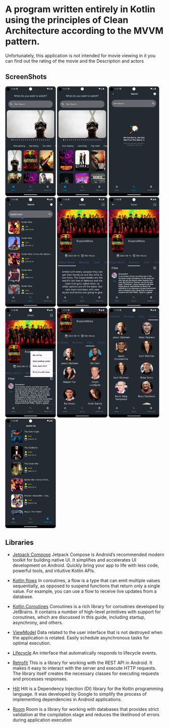 # A program written entirely in Kotlin using the principles of Clean Architecture according to the MVVM pattern.

Unfortunately, this application is not intended for movie viewing in it you can find out the rating
of the movie and the Description and actors

## ScreenShots

[<img src="meta/screenshots/Screenshot_first.png" width=160>](meta/screenshots/screenshot_first.png)
[<img src="meta/screenshots/screenshot_second.png" width=160>](meta/screenshots/screenshot_second.png)
[<img src="meta/screenshots/screenshot_third.png" width=160>](meta/screenshots/screenshot_third.png)
[<img src="meta/screenshots/screenshot_fourth.png" width=160>](meta/screenshots/screenshot_fourth.png)
[<img src="meta/screenshots/screenshot_fifth.png" width=160>](meta/screenshots/screenshot_fifth.png)
[<img src="meta/screenshots/screenshot_sixth.png" width=160>](meta/screenshots/screenshot_sixth.png)
[<img src="meta/screenshots/screenshot_seventh.png" width=160>](meta/screenshots/screenshot_seventh.png)
[<img src="meta/screenshots/screenshot_eighth.png" width=160>](meta/screenshots/screenshot_eighth.png)
[<img src="meta/screenshots/screenshot_ninth.png" width=160>](meta/screenshots/screenshot_ninth.png)
[<img src="meta/screenshots/screenshot_tenth.png" width=160>](meta/screenshots/screenshot_tenth.png)

## Libraries

* [Jetpack Compose](https://developer.android.com/jetpack/compose) Jetpack Compose is Android’s
  recommended modern toolkit for building native UI. It simplifies and accelerates UI development on
  Android. Quickly bring your app to life with less code, powerful tools, and intuitive Kotlin APIs.

* [Kotlin flows](https://developer.android.com/kotlin/flow) In coroutines, a flow is a type that can
  emit multiple values sequentially, as opposed to suspend functions that return only a single
  value. For example, you can use a flow to receive live updates from a database.

* [Kotlin Coroutines](https://github.com/Kotlin/kotlinx.coroutines) Coroutines is a rich library for
  coroutines developed by JetBrains. It contains a number of high-level primitives with support for
  coroutines, which are discussed in this guide, including startup, asynchrony, and others.

* [ViewModel](https://developer.android.com/topic/libraries/architecture/viewmodel) Data related to
  the user interface that is not destroyed when the application is rotated. Easily schedule
  asynchronous tasks for optimal execution.

* [Lifecycle](https://developer.android.com/topic/libraries/architecture/lifecycle) An interface
  that automatically responds to lifecycle events.

* [Retrofit](https://developer.android.com/codelabs/basic-android-kotlin-compose-getting-data-internet#0)
  This is
  a library for working with the REST API in Android. It makes it easy to interact with the server
  and execute HTTP requests.
  The library itself creates the necessary classes for executing requests and processes responses.

* [Hilt](https://developer.android.com/training/dependency-injection/hilt-android) Hilt is a
  Dependency Injection (DI) library for the Kotlin programming language. It was developed by Google
  to simplify the process of implementing dependencies in Android applications.

* [Room](https://developer.android.com/training/data-storage/room) Room is a library for working with
  databases that provides strict validation at the compilation stage and reduces the likelihood of
  errors during application execution